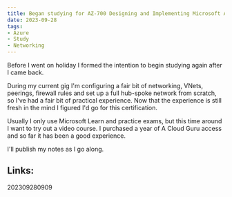 ```yaml
---
title: Began studying for AZ-700 Designing and Implementing Microsoft Azure Networking Solutions
date: 2023-09-28
tags:
- Azure
- Study
- Networking
---
```


Before I went on holiday I formed the intention to begin studying again after I came back.

During my current gig I'm configuring a fair bit of networking, VNets, peerings, firewall rules and set up a full hub-spoke network from scratch, so I've had a fair bit of practical experience. Now that the experience is still fresh in the mind I figured I'd go for this certification.

Usually I only use Microsoft Learn and practice exams, but this time around I want to try out a video course. I purchased a year of A Cloud Guru access and so far it has been a good experience.

I'll publish my notes as I go along.

## Links:

202309280909
